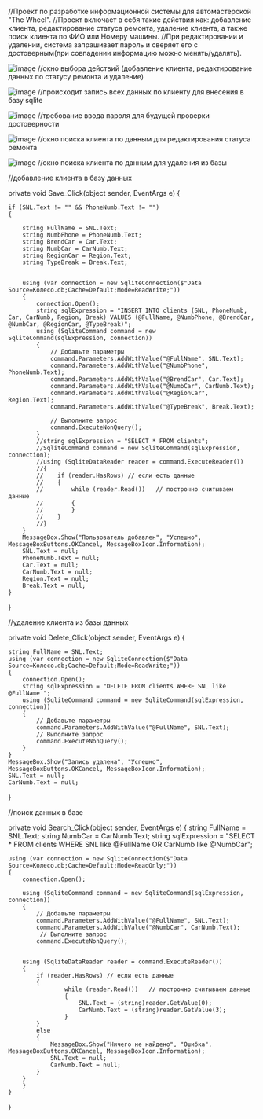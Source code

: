 //Проект по разработке информационной системы для автомастерской "The Wheel".
//Проект включает в себя такие действия как: добавление клиента, редактирование статуса ремонта, удаление клиента, а также поиск клиента по ФИО или Номеру машины. 
//При редактировании и удалении, система запрашивает пароль и сверяет его с достоверным(при совпадении информацию можно менять/удалять).

![image](https://github.com/chocopanya/The-Wheel/assets/167622587/bbe16860-e5c7-4f43-9fd6-e1cd77464345)
//окно выбора действий (добавление клиента, редактирование данных по статусу ремонта и удаление)

![image](https://github.com/chocopanya/The-Wheel/assets/167622587/5526cd96-0b32-4db1-b204-aa044843c0f2)
//происходит запись всех данных по клиенту для внесения в базу sqlite 

![image](https://github.com/chocopanya/The-Wheel/assets/167622587/aae6deff-4f66-49da-82c8-6ee0127f6560)
//требование ввода пароля для будущей проверки достоверности

![image](https://github.com/chocopanya/The-Wheel/assets/167622587/dd535051-6618-46e6-9400-747ae36bfee4)
//окно поиска клиента по данным для редактирования статуса ремонта 

![image](https://github.com/chocopanya/The-Wheel/assets/167622587/d4d430a9-5a48-433d-83d7-a9dc8d6c0f38)
//окно поиска клиента по данным для удаления из базы


//добавление клиента в базу данных

private void Save_Click(object sender, EventArgs e)
{
   
    if (SNL.Text != "" && PhoneNumb.Text != "")
    {

        string FullName = SNL.Text;
        string NumbPhone = PhoneNumb.Text;
        string BrendCar = Car.Text;
        string NumbCar = CarNumb.Text;
        string RegionCar = Region.Text;
        string TypeBreak = Break.Text;


        using (var connection = new SqliteConnection($"Data Source=Колесо.db;Cache=Default;Mode=ReadWrite;"))
        {
            connection.Open();
            string sqlExpression = "INSERT INTO clients (SNL, PhoneNumb, Car, CarNumb, Region, Break) VALUES (@FullName, @NumbPhone, @BrendCar, @NumbCar, @RegionCar, @TypeBreak)";
            using (SqliteCommand command = new SqliteCommand(sqlExpression, connection))
            {
                // Добавьте параметры
                command.Parameters.AddWithValue("@FullName", SNL.Text);
                command.Parameters.AddWithValue("@NumbPhone", PhoneNumb.Text);
                command.Parameters.AddWithValue("@BrendCar", Car.Text);
                command.Parameters.AddWithValue("@NumbCar", CarNumb.Text);
                command.Parameters.AddWithValue("@RegionCar", Region.Text);
                command.Parameters.AddWithValue("@TypeBreak", Break.Text);
                
                // Выполните запрос
                command.ExecuteNonQuery();
            }
            //string sqlExpression = "SELECT * FROM clients";
            //SqliteCommand command = new SqliteCommand(sqlExpression, connection);
            //using (SqliteDataReader reader = command.ExecuteReader())
            //{
            //    if (reader.HasRows) // если есть данные
            //    {
            //        while (reader.Read())   // построчно считываем данные
            //        {
            //        }
            //    }
            //}
        }
        MessageBox.Show("Пользователь добавлен", "Успешно", MessageBoxButtons.OKCancel, MessageBoxIcon.Information);
        SNL.Text = null;
        PhoneNumb.Text = null;
        Car.Text = null;
        CarNumb.Text = null;
        Region.Text = null;
        Break.Text = null;
    }
}


//удаление клиента из базы данных

private void Delete_Click(object sender, EventArgs e)
{
         
    string FullName = SNL.Text;
    using (var connection = new SqliteConnection($"Data Source=Колесо.db;Cache=Default;Mode=ReadWrite;"))
    {
        connection.Open();
        string sqlExpression = "DELETE FROM clients WHERE SNL like @FullName ";
        using (SqliteCommand command = new SqliteCommand(sqlExpression, connection))
        {
            // Добавьте параметры
            command.Parameters.AddWithValue("@FullName", SNL.Text);
            // Выполните запрос
            command.ExecuteNonQuery();
        }
    }
    MessageBox.Show("Запись удалена", "Успешно", MessageBoxButtons.OKCancel, MessageBoxIcon.Information);
    SNL.Text = null;
    CarNumb.Text = null;
}


//поиск данных в базе

private void Search_Click(object sender, EventArgs e)
{
    string FullName = SNL.Text;
    string NumbCar = CarNumb.Text;
    string sqlExpression = "SELECT * FROM clients WHERE SNL like @FullName OR CarNumb like @NumbCar";
   
    using (var connection = new SqliteConnection($"Data Source=Колесо.db;Cache=Default;Mode=ReadOnly;"))
    {
        connection.Open();

        using (SqliteCommand command = new SqliteCommand(sqlExpression, connection))
        {
            // Добавьте параметры
            command.Parameters.AddWithValue("@FullName", SNL.Text);
            command.Parameters.AddWithValue("@NumbCar", CarNumb.Text);
             // Выполните запрос
            command.ExecuteNonQuery();
        

        using (SqliteDataReader reader = command.ExecuteReader())
        {
            if (reader.HasRows) // если есть данные
            {
                    while (reader.Read())   // построчно считываем данные
                    {
                        SNL.Text = (string)reader.GetValue(0);
                        CarNumb.Text = (string)reader.GetValue(3);
                    }
            }
            else
            {
                MessageBox.Show("Ничего не найдено", "Ошибка", MessageBoxButtons.OKCancel, MessageBoxIcon.Information);
                SNL.Text = null;
                CarNumb.Text = null;
            }
        }
        }
    }

}
